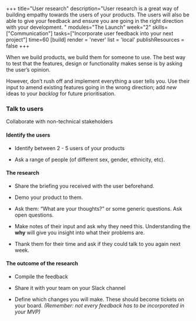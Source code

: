 +++
title="User research"
description="User research is a great way of building empathy towards the users of your products. The users will also be able to give your feedback and ensure you are going in the right direction with your development. "
modules="The Launch"
week="2"
skills=["Communication"]
tasks=["Incorporate user feedback into your next project"]
time=60
[build]
  render = 'never'
  list = 'local'
  publishResources = false 
+++

When we build products, we build them for someone to use. The best way to test that the features, design or functionality makes sense is by asking the user’s opinion.

However, don’t rush off and implement everything a user tells you. Use their input to amend existing features going in the wrong direction; add _new_ ideas to your _backlog_ for future prioritisation.

### Talk to users

Collaborate with non-technical stakeholders

#### Identify the users

- Identify between 2 - 5 users of your products

- Ask a range of people (of different sex, gender, ethnicity, etc).

#### The research

- Share the briefing you received with the user beforehand.

- Demo your product to them.

- Ask them: “What are your thoughts?” or some generic questions. Ask open questions.

- Make notes of their input and ask why they need this. Understanding the **why** will give you insight into what their problems are.

- Thank them for their time and ask if they could talk to you again next week.

#### The outcome of the research

- Compile the feedback

- Share it with your team on your Slack channel

- Define which changes you will make. These should become tickets on your board. _(Remember: not every feedback has to be incorporated in your MVP)_
